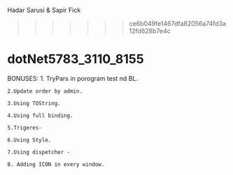 Hadar Sarusi & Sapir Fick
>>>>>>> ce6b049fe1467dfa82056a74fd3a12fd628b7e4c
# dotNet5783_3110_8155

BONUSES:
	1. TryPars in porogram test nd BL.

	2.Update order by admin.

	3.Using TOString.

	4.Using full binding.

	5.Trigeres- 

	6.Using Style.

	7.Using dispetcher - 

	8. Adding ICON in every window.

